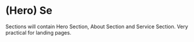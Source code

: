 <h1>(Hero) Se </h1>

Sections will contain Hero Section, About Section and Service Section. Very practical for landing pages.
